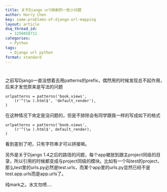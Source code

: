 ```yaml
---
title: 关于Django url映射的一些小问题
author: Harry Chen
key: some-problems-of-django-url-mapping
layout: article
dsq_thread_id:
  - 1256058711
categories:
  - Python
tags:
  - Django url python
format: standard
---
```

# 

  之前写Django一直没想着去用patterns的prefix，偶然用的时候发现总不起作用，后来才发觉原来是写法的问题


    urlpatterns = patterns('book.views',
        (r'^(\w ).html$', 'default_render'),
    )


  在这种情况下肯定是没问题的，但是不排除会有同学跟我一样的写成如下的格式


    urlpatterns = patterns('book.views',
        (r'^(\w ).html$', default_render),
    )


  看到差别了吧，只有字符串才可以拼接嘛。

  另外是关于Django 1.4之后的路径的问题，每个app被放到跟主project同级的目录，所以引用的时候都变成与project同级的模块。比如有一个叫test的project，那么test里的urls.py必然是test.urls，而某个app里的urls.py显然已经不是test.app.urls而是app.urls了。

  纯mark之。水文勿喷….
